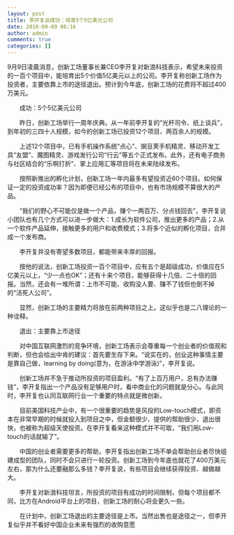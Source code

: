 ```yaml
---
layout: post
title: 李开复谈成功：培育5个5亿美元公司
date: 2010-09-09 06:16
author: admin
comments: true
categories: []
---
```

9月9日凌晨消息，创新工场董事长兼CEO李开复对新浪科技表示，希望未来投资的一百个项目中，能培育出5个价值5亿美元以上的公司。李开复称创新工场作为投资者，主要依靠上市的途径退出。预计到今年底，创新工场的花费将不超过400万美元。

　　成功：5个5亿美元公司

　　昨日，创新工场举行一周年庆典。从一年前李开复的“光杆司令、纸上谈兵”，到年初的三四十人规模，如今的创新工场已投资12个项目、两百余人的规模。

　　上述12个项目中，已有手机操作系统“点心”、豌豆荚手机精灵、移动开发工具“友盟”、魔图精灵、游戏发行公司“行云”等五个正式发布。此外，还有电子商务与社区结合的“乐啊打折”、掌上应用汇等项目将在未来陆续发布。

　　按照新推出的孵化计划，创新工场一年内最多有望投资近60个项目。如何保证一定的投资成功率？因为即便已经公布的项目中，也有市场规模不算很大的产品。

　　“我们的野心不可能仅是做一个产品，赚个一两百万、分点钱回去”，李开复说小团队也有几个方式可以进一步做大：1.成长为软件公司，推出更多的产品；2.从一个软件产品延伸，接触更多的用户和收费模式；3.将多个近似的孵化项目，合并成一个发布商。

　　李开复并没有寄望多数项目，都能带来丰厚的回报。

　　按他的说法，创新工场投资一百个项目中，应有五个是超级成功，价值应在5亿美元以上，“少一点也OK”；还有十来个项目，能够获得十几倍、二十倍的回报。当然，还会有一堆所谓：上市不可能、收购没人要、赚不了钱但也倒不掉的“活死人公司”。

　　显然，创新工场的主要精力将放在前两种项目之上。这似乎也是二八理论的一种诠释。

　　退出：主要靠上市途径

　　对中国互联网激烈的竞争环境，创新工场表示会尊重每一个创业者的价值观和判断，但也会给出中肯的建议：首先要生存下来。“说实在的，创业这种事情主要是靠自己做，learning by doing(意为，在游泳中学游泳)”，李开复说。

　　创新工场并不急于推动所投资的项目盈利。“有了上百万用户，总有办法赚钱”，李开复指出一个产品没有足够用户时，看中商业化的问题就是分心。与此同时，李开复也认同互联网行业一个重要的特点就是微创新。

　　目前美国科技产业中，有一个很重要的趋势是风投的Low-touch模式，即资本在非常早期的时候就投入到项目之中，但金额很少、提供的帮助很少、退出很快，也被称为超级天使投资。在李开复看来这种模式并不可取，“我们用Low-touch的话就输了”。

　　中国的创业者需要更多的帮助，李开复指出创新工场不单会帮助创业者尽快组建成型的团队，同时不会只进行一轮投资。创新工场到今年底也就花了400万美元左右，那为什么还要融那么多钱？李开复说，有些项目会继续获得投资、越做越大。

　　李开复对新浪科技坦言，所投资的项目有成功的时间限制，但每个项目都不同，比方在Android平台上的项目，创新工场的耐心将会更久一些。

　　在计划中，创新工场退出的主要途径是上市。当然出售也是途径之一，但李开复似乎并不看好中国企业未来有强烈的收购意愿
